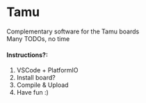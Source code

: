 # Tamu
Complementary software for the Tamu boards  
Many TODOs, no time  
  
#### Instructions?:
1. VSCode + PlatformIO
2. Install board?
3. Compile & Upload
4. Have fun :)
